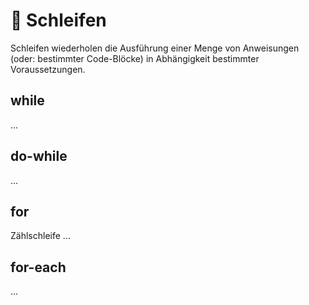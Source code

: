 # :ribbon: Schleifen

Schleifen wiederholen die Ausführung einer Menge von Anweisungen (oder: bestimmter Code-Blöcke) in Abhängigkeit bestimmter Voraussetzungen.


## while

...


## do-while

...


## for

Zählschleife ...


## for-each

...